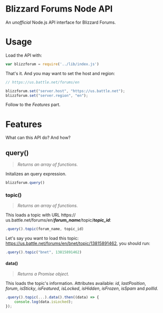 # Blizzard Forums Node API
An *unofficial* Node.js API interface for Blizzard Forums.

# Usage
Load the API with:

```js
var blizzforum = require('../lib/index.js')
```

That's it. And you may want to set the host and region:

```js
// https://us.battle.net/forums/en

blizzforum.set("server.host", "https://us.battle.net");
blizzforum.set("server.region", "en");
```

Follow to the *Features* part.

# Features
What can this API do? And how?

## query()
> *Returns an array of functions.*

Initalizes an query expression.
```js
blizzforum.query()
```

### topic()
> *Returns an array of functions.*

This loads a topic with URL https://<i>&#8203;</i>us.battle.net/forums/en/<i>**forum_name**</i>/topic/<i>**topic_id**</i>:
```js
.query().topic(forum_name, topic_id)
```

Let's say you want to load this topic: https://us.battle.net/forums/en/bnet/topic/13815891462,
you should run: 

```js
.query().topic("bnet", 13815891462)
```

#### data()
> *Returns a Promise object.*

This loads the topic's information. Attributes available: *id*, *lastPosition*, *forum*, *isSticky*, *isFeatured*, *isLocked*, *isHidden*, *isFrozen*, *isSpam* and *pollId*.

```js
.query().topic(...).data().then((data) => {
    console.log(data.isLocked);
});
```
